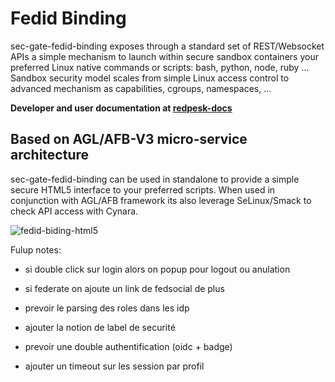 # Fedid Binding

sec-gate-fedid-binding exposes through a standard set of REST/Websocket APIs a simple mechanism to launch within secure sandbox containers your preferred Linux native commands or scripts: bash, python, node, ruby ...
Sandbox security model scales from simple Linux access control to advanced mechanism as capabilities, cgroups, namespaces, ...

**Developer and user documentation at [redpesk-docs](http://docs.redpesk.bzh/docs/en/master/apis-services/sec-gate-fedid-binding/fedid_binding_doc.html)**

## Based on AGL/AFB-V3 micro-service architecture

sec-gate-fedid-binding can be used in standalone to provide a simple secure HTML5 interface to your preferred scripts. When used in conjunction with AGL/AFB framework its also leverage SeLinux/Smack to check API access with Cynara.

![fedid-biding-html5](docs/assets/sec-gate-fedid-binding-dirconf.jpg)


Fulup notes:
 * si double click sur login alors on popup pour logout ou anulation
 
 * si federate on ajoute un link de fedsocial de plus

 * prevoir le parsing des roles dans les idp
 * ajouter la notion de label de securité

 * prevoir une double authentification (oidc + badge)

 * ajouter un timeout sur les session par profil 